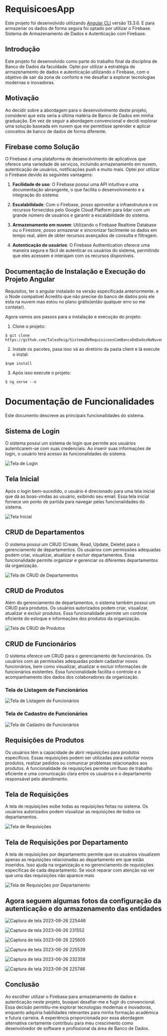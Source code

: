 # RequisicoesApp

Este projeto foi desenvolvido utilizando [Angular CLI](https://github.com/angular/angular-cli) versão 13.3.6.
E para armazenar os dados de forma segura foi optado por utilizar o Firebase.
Sistema de Armazenamento de Dados e Autenticação com Firebase.

## Introdução

Este projeto foi desenvolvido como parte do trabalho final da disciplina de Banco de Dados da faculdade. Optei por utilizar a estratégia de armazenamento de dados e autenticação utilizando o Firebase, com o objetivo de sair da zona de conforto e me desafiar a explorar tecnologias modernas e inovadoras.

## Motivação

Ao decidir sobre a abordagem para o desenvolvimento deste projeto, considerei que esta seria a última matéria de Banco de Dados em minha graduação. Em vez de seguir a abordagem convencional e decidi explorar uma solução baseada em nuvem que me permitisse aprender e aplicar conceitos de banco de dados de forma diferente.

## Firebase como Solução

O Firebase é uma plataforma de desenvolvimento de aplicativos que oferece uma variedade de serviços, incluindo armazenamento em nuvem, autenticação de usuários, notificações push e muito mais. Optei por utilizar o Firebase devido às seguintes vantagens:

1. **Facilidade de uso**: O Firebase possui uma API intuitiva e uma documentação abrangente, o que facilita o desenvolvimento e a integração do sistema.

2. **Escalabilidade**: Com o Firebase, posso aproveitar a infraestrutura e os recursos fornecidos pelo Google Cloud Platform para lidar com um grande número de usuários e garantir a escalabilidade do sistema.

3. **Armazenamento em nuvem**: Utilizando o Firebase Realtime Database ou o Firestore, posso armazenar e sincronizar facilmente os dados em tempo real, além de obter recursos avançados de consulta e filtragem.

4. **Autenticação de usuários**: O Firebase Authentication oferece uma maneira segura e fácil de autenticar os usuários do sistema, permitindo que eles acessem e interajam com os recursos disponíveis.


## Documentação de Instalação e Execução do Projeto Angular

Requisitos, ter o angular instalado na versão especificada anteriormente. e o Node compatível
Acredito que não precise do banco de dados pois ele esta na nuvem mas estou no plano grátis(então qualquer erro so me contatar).

Agora vamos aos passos para a instalação e execução do projeto:
1. Clone o projeto:
```
$ git clone https://github.com/TalesReig/SistemaDeRequisicoesComBancoDeDadosNaNuvem.git
```

2. Instale os pacotes, pasa isso vá ao diretório da pasta client e lá execute o instal:
```
$npm install
```

3. Após isso execute o projeto:
```
$ ng serve --o
```


# Documentação de Funcionalidades

Este documento descreve as principais funcionalidades do sistema.

## Sistema de Login

O sistema possui um sistema de login que permite aos usuários autenticarem-se com suas credenciais. Ao inserir suas informações de login, o usuário terá acesso às funcionalidades do sistema.

![Tela de Login](https://github.com/TalesReig/SistemaDeRequisicoesComBancoDeDadosNaNuvem/assets/90864593/43128172-df81-4429-b4ed-ccf07a78242a)


## Tela Inicial

Após o login bem-sucedido, o usuário é direcionado para uma tela inicial que dá as boas-vindas ao usuário, exibindo seu email. Essa tela inicial fornece um ponto de partida para navegar pelas funcionalidades do sistema.

![Tela Inicial](https://github.com/TalesReig/SistemaDeRequisicoesComBancoDeDadosNaNuvem/assets/90864593/d73795dc-a166-4fba-a8d2-27dd5fa2540e)


## CRUD de Departamentos

O sistema possui um CRUD (Create, Read, Update, Delete) para o gerenciamento de departamentos. Os usuários com permissões adequadas podem criar, visualizar, atualizar e excluir departamentos. Essa funcionalidade permite organizar e gerenciar os diferentes departamentos da organização.

![Tela de CRUD de Departamentos](https://github.com/TalesReig/SistemaDeRequisicoesComBancoDeDadosNaNuvem/assets/90864593/d503fd09-2260-43d4-95e9-d9ac0de5d118)


## CRUD de Produtos

Além do gerenciamento de departamentos, o sistema também possui um CRUD para produtos. Os usuários autorizados podem criar, visualizar, atualizar e excluir produtos. Essa funcionalidade permite um controle eficiente do estoque e informações dos produtos da organização.

![Tela de CRUD de Produtos](https://github.com/TalesReig/SistemaDeRequisicoesComBancoDeDadosNaNuvem/assets/90864593/aa2a9394-d6bf-4ee6-9346-69e51cd62b5d)


## CRUD de Funcionários

O sistema oferece um CRUD para o gerenciamento de funcionários. Os usuários com as permissões adequadas podem cadastrar novos funcionários, bem como visualizar, atualizar e excluir informações de funcionários existentes. Essa funcionalidade facilita o controle e o acompanhamento dos dados dos colaboradores da organização.

### Tela de Listagem de Funcionários

![Tela de Listagem de Funcionários](https://github.com/TalesReig/SistemaDeRequisicoesComBancoDeDadosNaNuvem/assets/90864593/e43a4298-f2a8-4828-b175-8edff34a91cf)


### Tela de Cadastro de Funcionários

![Tela de Cadastro de Funcionários](https://github.com/TalesReig/SistemaDeRequisicoesComBancoDeDadosNaNuvem/assets/90864593/46e1df35-e101-46a8-a1c1-e192e36ce1b5)


## Requisições de Produtos

Os usuários têm a capacidade de abrir requisições para produtos específicos. Essas requisições podem ser utilizadas para solicitar novos produtos, realizar pedidos ou comunicar problemas relacionados aos produtos. A funcionalidade de requisições permite um fluxo de trabalho eficiente e uma comunicação clara entre os usuários e o departamento responsável pelo atendimento.

## Tela de Requisições

A tela de requisições exibe todas as requisições feitas no sistema. Os usuários autorizados podem visualizar as requisições de todos os departamentos.

![Tela de Requisições](https://github.com/TalesReig/SistemaDeRequisicoesComBancoDeDadosNaNuvem/assets/90864593/4cbe12f8-ecb8-45c8-ae1f-3df5a0875217)

## Tela de Requisições por Departamento

A tela de requisições por departamento permite que os usuários visualizem apenas as requisições relacionadas ao departamento em que estão inseridos. Isso ajuda na organização e no gerenciamento de requisições específicas de cada departamento.
Se você reparar com atenção vai ver que uma das requisições não aparece mais

![Tela de Requisições por Departamento](https://github.com/TalesReig/SistemaDeRequisicoesComBancoDeDadosNaNuvem/assets/90864593/a4a6dec6-375c-43d9-a78b-789604afda8a)


## Agora seguem algumas fotos da configuração da autenticação e do armazenamento das entidades

![Captura de tela 2023-06-26 225446](https://github.com/TalesReig/SistemaDeRequisicoesComBancoDeDadosNaNuvem/assets/90864593/1ab9b263-13f2-418c-9cf1-30a7c7e91222)

![Captura de tela 2023-06-26 231552](https://github.com/TalesReig/SistemaDeRequisicoesComBancoDeDadosNaNuvem/assets/90864593/1b87e0fe-2128-4be1-b410-374d99a9ebd9)

![Captura de tela 2023-06-26 225605](https://github.com/TalesReig/SistemaDeRequisicoesComBancoDeDadosNaNuvem/assets/90864593/f1810a29-967a-484b-8dcc-fc3b6344dafb)

![Captura de tela 2023-06-26 225539](https://github.com/TalesReig/SistemaDeRequisicoesComBancoDeDadosNaNuvem/assets/90864593/bacf311e-8a14-475d-8559-91bed2b79be9)

![Captura de tela 2023-06-26 232358](https://github.com/TalesReig/SistemaDeRequisicoesComBancoDeDadosNaNuvem/assets/90864593/dea5dc19-1be7-456b-aaa1-e5de6b2341ed)


![Captura de tela 2023-06-26 225746](https://github.com/TalesReig/SistemaDeRequisicoesComBancoDeDadosNaNuvem/assets/90864593/86218484-b8b7-47aa-ad03-d02b359ec4ca)

## Conclusão

Ao escolher utilizar o Firebase para armazenamento de dados e autenticação neste projeto, busquei desafiar-me e fugir do convencional. Essa decisão permitiu-me explorar tecnologias modernas e inovadoras, enquanto adquiria habilidades relevantes para minha formação acadêmica e futura carreira. A experiência proporcionada por essa abordagem alternativa certamente contribuiu para meu crescimento como desenvolvedor de software e profissional da área de Banco de Dados.


